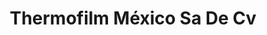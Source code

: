 ---
title: "Thermofilm México Sa De Cv"
url: /toluca-de-lerdo/thermofilm-mexico-sa-de-cv/
shop: copyshop
---